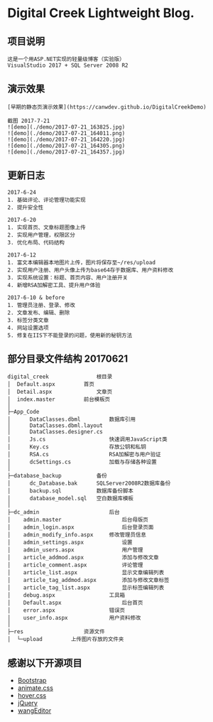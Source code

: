 ﻿# Digital Creek Lightweight Blog.

## 项目说明
~~~
这是一个用ASP.NET实现的轻量级博客（实验版）
VisualStudio 2017 + SQL Server 2008 R2
~~~

## 演示效果
~~~
[早期的静态页演示效果](https://canwdev.github.io/DigitalCreekDemo)

截图 2017-7-21
![demo](./demo/2017-07-21_163825.jpg)
![demo](./demo/2017-07-21_164011.png)
![demo](./demo/2017-07-21_164220.jpg)
![demo](./demo/2017-07-21_164305.png)
![demo](./demo/2017-07-21_164357.jpg)
~~~

## 更新日志
~~~
2017-6-24
1. 基础评论、评论管理功能实现
2. 提升安全性

2017-6-20
1. 实现首页、文章标题图像上传
2. 实现用户管理，权限区分
3. 优化布局、代码结构

2017-6-12
1. 富文本编辑器本地图片上传，图片将保存至~/res/upload
2. 实现用户注册、用户头像上传为base64存于数据库、用户资料修改
3. 实现系统设置：标题、首页内容、用户注册开关
4. 新增RSA加解密工具、提升用户体验

2017-6-10 & before
1. 管理员注册、登录、修改
2. 文章发布、编辑、删除
3. 标签分类文章
4. 网站设置选项
5. 修复在IIS下不能登录的问题，使用新的秘钥方法
~~~

## 部分目录文件结构 20170621
~~~
digital_creek				根目录		
│  Default.aspx			首页
│  Detail.aspx				文章页
│  index.master			前台模板页
│
├─App_Code
│      DataClasses.dbml			数据库引用
│      DataClasses.dbml.layout
│      DataClasses.designer.cs
│      Js.cs					快速调用JavaScript类
│      Key.cs					存放公钥和私钥
│      RSA.cs					RSA加解密与用户验证
│      dcSettings.cs			加载与存储各种设置
│
├─database_backup			备份
│      dc_Database.bak		SQLServer2008R2数据库备份
│      backup.sql			数据库备份脚本
│      database_model.sql	空白数据库模板
│
├─dc_admin						后台
│    admin.master					后台母版页
│    admin_login.aspx				后台登录页面
│    admin_modify_info.aspx		修改管理员信息
│    admin_settings.aspx			设置
│    admin_users.aspx				用户管理
│    article_addmod.aspx			添加与修改文章
│    article_comment.aspx			评论管理
│    article_list.aspx				显示文章编辑列表
│    article_tag_addmod.aspx		添加与修改文章标签
│    article_tag_list.aspx			显示标签编辑列表
│    debug.aspx					工具箱
│    Default.aspx					后台首页
│    error.aspx					错误页
│    user_info.aspx				用户资料修改
│
├─res					资源文件
│  └─upload			上传图片存放的文件夹

~~~

## 感谢以下开源项目
* [Bootstrap](http://v3.bootcss.com/)
* [animate.css](https://github.com/daneden/animate.css)
* [hover.css](https://github.com/IanLunn/Hover)
* [jQuery](https://jquery.com/)
* [wangEditor](https://github.com/wangfupeng1988/wangEditor)
